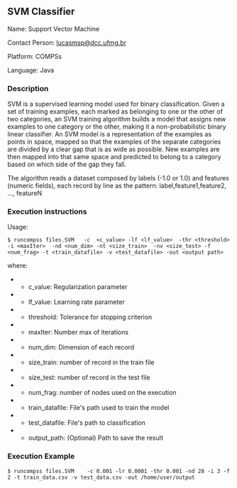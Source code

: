## SVM Classifier

Name: Support Vector Machine

Contact Person: lucasmsp@dcc.ufmg.br

Platform: COMPSs

Language: Java


### Description

SVM is a supervised learning model used for binary classification. Given a set of training examples, each marked as belonging to one or the other of two categories, an SVM training algorithm builds a model that assigns new examples to one category or the other, making it a non-probabilistic binary linear classifier. An SVM model is a representation of the examples as points in space, mapped so that the examples of the separate categories are divided by a clear gap that is as wide as possible. New examples are then mapped into that same space and predicted to belong to a category based on which side of the gap they fall.


The algorithm reads a dataset composed by labels (-1.0 or 1.0) and features (numeric fields), each record by line as the pattern: label,feature1,feature2, ..., featureN



###  Execution instructions
Usage:


```$ runcompss files.SVM   -c  <c_value> -lf <lf_value>  -thr <threshold> -i <maxIter>  -nd <num_dim> -nt <size_train>  -nv <size_test> -f  <num_frag> -t <train_datafile> -v <test_datafile> -out <output path>```



where:

*  - c_value:  Regularization parameter
* - lf_value:  Learning rate parameter
* - threshold: Tolerance for stopping criterion
* - maxIter: Number max of iterations
* - num_dim: Dimension of each record
* - size_train:  number of record in the train file
* - size_test:   number of record in the test file
* - num_frag:    number of nodes used on the execution
* - train_datafile: File's path used to train the model
* - test_datafile:  File's path to classification
* - output_path:  (Optional) Path to save the result

### Execution Example

```$ runcompss files.SVM    -c 0.001 -lr 0.0001 -thr 0.001 -nd 28 -i 3 -f 2 -t train_data.csv -v test_data.csv -out /home/user/output```


